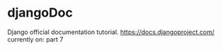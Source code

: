 # djangoDoc
Django official documentation tutorial.
https://docs.djangoproject.com/ \
currently on: part 7
